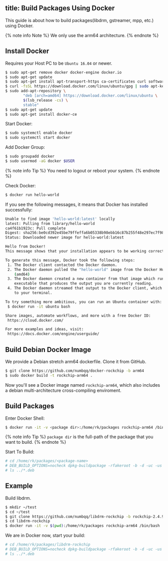 title: Build Packages Using Docker
---

This guide is about how to build packages(libdrm, gstreamer, mpp, etc.) using Docker.


{% note info Note %}
We only use the arm64 architecture.
{% endnote %}

## Install Docker
Requires your Host PC to be `Ubuntu 16.04` or newer.

```sh
$ sudo apt-get remove docker docker-engine docker.io
$ sudo apt-get update
$ sudo apt-get install apt-transport-https ca-certificates curl software-properties-common
$ curl -fsSL https://download.docker.com/linux/ubuntu/gpg | sudo apt-key add -
$ sudo add-apt-repository \
		"deb [arch=amd64] https://download.docker.com/linux/ubuntu \
		$(lsb_release -cs) \
		stable"
$ sudo apt-get update
$ sudo apt-get install docker-ce
```

Start Docker:
```sh
$ sudo systemctl enable docker
$ sudo systemctl start docker
```

Add Docker Group:
```sh
$ sudo groupadd docker
$ sudo usermod -aG docker $USER
```

{% note info Tip %}
You need to logout or reboot your system.
{% endnote %}

Check Docker:
```sh
$ docker run hello-world
```
If you see the following messages, it means that Docker has installed successfully:
```sh
Unable to find image 'hello-world:latest' locally
latest: Pulling from library/hello-world
ca4f61b1923c: Pull complete
Digest: sha256:be0cd392e45be79ffeffa6b05338b98ebb16c87b255f48e297ec7f98e123905c
Status: Downloaded newer image for hello-world:latest

Hello from Docker!
This message shows that your installation appears to be working correctly.

To generate this message, Docker took the following steps:
 1. The Docker client contacted the Docker daemon.
 2. The Docker daemon pulled the "hello-world" image from the Docker Hub.
    (amd64)
 3. The Docker daemon created a new container from that image which runs the
    executable that produces the output you are currently reading.
 4. The Docker daemon streamed that output to the Docker client, which sent it
    to your terminal.

To try something more ambitious, you can run an Ubuntu container with:
 $ docker run -it ubuntu bash

Share images, automate workflows, and more with a free Docker ID:
 https://cloud.docker.com/

For more examples and ideas, visit:
 https://docs.docker.com/engine/userguide/
```

## Build Debian Docker Image
We provide a Debian stretch arm64 dockerfile. Clone it from GitHub.

```sh
$ git clone https://github.com/numbqq/docker-rockchip -b arm64
$ sudo docker build -t rockchip-arm64 .
```

Now you'll see a Docker image named `rockchip-arm64`, which also includes a debian multi-architecture cross-compiling enviroment.

## Build Packages

Enter Docker Shell:

```sh
$ docker run -it -v <package dir>:/home/rk/packages rockchip-arm64 /bin/bash
```

{% note info Tip %}
`package dir` is the full-path of the package that you want to build.
{% endnote %}

Start To Build:

```sh
# cd /home/rk/packages/<package-name>
# DEB_BUILD_OPTIONS=nocheck dpkg-buildpackage -rfakeroot -b -d -uc -us -aarm64
# ls ../*.deb
```

## Example
Build libdrm.

```sh
$ mkdir ~/test
$ cd ~/test
$ git clone https://github.com/numbqq/libdrm-rockchip -b rockchip-2.4.91
$ cd libdrm-rockchip
$ docker run -it -v $(pwd):/home/rk/packages rockchip-arm64 /bin/bash
```
We are in Docker now, start your build:

```sh
# cd /home/rk/packages/libdrm-rockchip
# DEB_BUILD_OPTIONS=nocheck dpkg-buildpackage -rfakeroot -b -d -uc -us -aarm64
# ls ../*.deb
```

